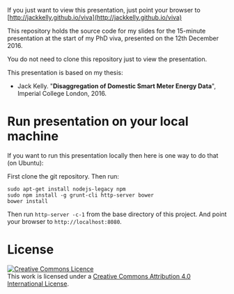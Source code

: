 If you just want to view this presentation, just point your browser to
[http://jackkelly.github.io/viva](http://jackkelly.github.io/viva)

This repository holds the source code for my slides for the 15-minute
presentation at the start of my PhD viva, presented on the 12th
December 2016.

You do not need to clone this repository just to view the
presentation.

This presentation is based on my thesis:

* Jack Kelly. "**Disaggregation of Domestic Smart Meter Energy
Data**", Imperial College London, 2016.

# Run presentation on your local machine

If you want to run this presentation locally then here is one way to
do that (on Ubuntu):

First clone the git repository. Then run:

```
sudo apt-get install nodejs-legacy npm
sudo npm install -g grunt-cli http-server bower
bower install
```

Then run `http-server -c-1` from the base directory of this project.
And point your browser to `http://localhost:8080`.

# License

<a rel="license" href="http://creativecommons.org/licenses/by/4.0/"><img alt="Creative Commons Licence" style="border-width:0" src="https://i.creativecommons.org/l/by/4.0/88x31.png" /></a><br />This work is licensed under a <a rel="license" href="http://creativecommons.org/licenses/by/4.0/">Creative Commons Attribution 4.0 International License</a>.
